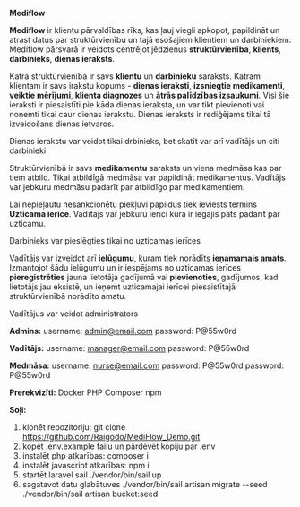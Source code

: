 **Mediflow**

**Mediflow** ir klientu pārvaldības rīks, kas ļauj viegli apkopot, papildināt un atrast datus par struktūrvienību un tajā esošajiem klientiem un darbiniekiem.
Mediflow pārsvarā ir veidots centrējot jēdzienus **struktūrvienība**, **klients**, **darbinieks**, **dienas ieraksts**.

Katrā struktūrvienībā ir savs **klientu** un **darbinieku** saraksts.
Katram klientam ir savs irakstu kopums - **dienas ieraksti**, **izsniegtie medikamenti**, **veiktie mērījumi**, **klienta diagnozes** un **ātrās palīdzības izsaukumi**.
Visi šie ieraksti ir piesaistīti pie kāda dienas ieraksta, un var tikt pievienoti vai noņemti tikai caur dienas ierakstu.
Dienas ieraksts ir rediģējams tikai tā izveidošans dienas ietvaros.

Dienas ierakstu var veidot tikai drbinieks, bet skatīt var arī vadītājs un citi darbinieki

Struktūrvienībā ir savs **medikamentu** saraksts un viena medmāsa kas par tiem atbild. Tikai atbildīgā medmāsa var papildināt medikamentus.
Vadītājs var jebkuru medmāsu padarīt par atbildīgo par medikamentiem.

Lai nepieļautu nesankcionētu piekļuvi papildus tiek ieviests termins **Uzticama ierīce**. Vadītājs var jebkuru ierīci kurā ir iegājis pats padarīt par uzticamu.

Darbinieks var pieslēgties tikai no uzticamas ierīces

Vadītājs var izveidot arī **ielūgumu**, kuram tiek norādīts **ieņamamais amats**. Izmantojot šādu ielūgumu un ir iespējams no uzticamas ierīces **pieregistrēties** jauna lietotāja gadījumā vai **pievienoties**, gadījumos, kad lietotājs jau eksistē, un ieņemt uzticamajai ierīcei piesaistītajā struktūrvienībā norādīto amatu.

Vadītājus var veidot administrators

**Admins:**
username: admin@email.com 
password: P@55w0rd

**Vadītājs:**
username: manager@email.com
password: P@55w0rd

**Medmāsa:**
username: nurse@email.com
password: P@55w0rd
password: P@55w0rd

**Prerekvizīti:**
Docker
PHP
Composer
npm

**Soļi:**
1. klonēt repozitoriju:
   git clone https://github.com/Raigodo/MediFlow_Demo.git
2. kopēt .env.example failu un pārdēvēt kopiju par .env
3. instalēt php atkarības:
   composer i
4. instalēt javascript atkarības:
   npm i
6. startēt laravel sail
   ./vendor/bin/sail up
7. sagatavot datu glabātuves
   ./vendor/bin/sail artisan migrate --seed
   ./vendor/bin/sail artisan bucket:seed
